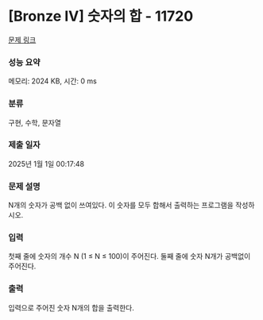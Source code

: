 # [Bronze IV] 숫자의 합 - 11720 

[문제 링크](https://www.acmicpc.net/problem/11720) 

### 성능 요약

메모리: 2024 KB, 시간: 0 ms

### 분류

구현, 수학, 문자열

### 제출 일자

2025년 1월 1일 00:17:48

### 문제 설명

<p>N개의 숫자가 공백 없이 쓰여있다. 이 숫자를 모두 합해서 출력하는 프로그램을 작성하시오.</p>

### 입력 

 <p>첫째 줄에 숫자의 개수 N (1 ≤ N ≤ 100)이 주어진다. 둘째 줄에 숫자 N개가 공백없이 주어진다.</p>

### 출력 

 <p>입력으로 주어진 숫자 N개의 합을 출력한다.</p>

